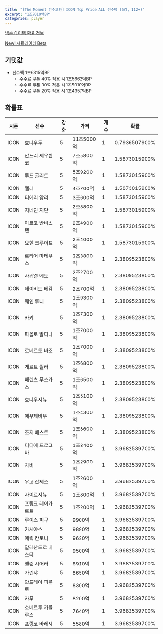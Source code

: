 ```yaml
---
title: "[The Moment 선수교환] ICON Top Price ALL 선수팩 (5강, 112+)"
excerpt: "1조5010억BP"
categories: player
---
```

[넥슨 아이템 확률 정보](http://iteminfo.nexon.com/probability/fco?sn=6723)

[New! 시뮬레이터 Beta](/simulator/6723)
## 기댓값
- 선수팩 1조6315억BP
  - 수수료 쿠폰 40% 적용 시 1조5662억BP
  - 수수료 쿠폰 30% 적용 시 1조5010억BP
  - 수수료 쿠폰 20% 적용 시 1조4357억BP


## 확률표

|시즌|선수|강화|가격|개수|확률|
|---|---|---|---|---|---|
|ICON|호나우두|5|11조5000억|1|0.7936507900%|
|ICON|안드리 셰우첸코|5|7조5800억|1|1.5873015900%|
|ICON|루드 굴리트|5|5조9200억|1|1.5873015900%|
|ICON|펠레|5|4조700억|1|1.5873015900%|
|ICON|티에리 앙리|5|3조600억|1|1.5873015900%|
|ICON|지네딘 지단|5|2조8800억|1|1.5873015900%|
|ICON|마르코 반바스텐|5|2조4900억|1|1.5873015900%|
|ICON|요한 크루이프|5|2조4000억|1|1.5873015900%|
|ICON|로타어 마테우스|5|2조3800억|1|2.3809523800%|
|ICON|사뮈엘 에토|5|2조2700억|1|2.3809523800%|
|ICON|데이비드 베컴|5|2조700억|1|2.3809523800%|
|ICON|웨인 루니|5|1조9300억|1|2.3809523800%|
|ICON|카카|5|1조7300억|1|2.3809523800%|
|ICON|파올로 말디니|5|1조7000억|1|2.3809523800%|
|ICON|로베르토 바조|5|1조7000억|1|2.3809523800%|
|ICON|게르트 뮐러|5|1조6800억|1|2.3809523800%|
|ICON|페렌츠 푸스카스|5|1조6500억|1|2.3809523800%|
|ICON|호나우지뉴|5|1조5100억|1|2.3809523800%|
|ICON|에우제비우|5|1조4300억|1|2.3809523800%|
|ICON|조지 베스트|5|1조3600억|1|2.3809523800%|
|ICON|디디에 드로그바|5|1조3400억|1|3.9682539700%|
|ICON|차비|5|1조2900억|1|3.9682539700%|
|ICON|우고 산체스|5|1조2600억|1|3.9682539700%|
|ICON|자이르지뉴|5|1조800억|1|3.9682539700%|
|ICON|프랑크 레이카르트|5|1조200억|1|3.9682539700%|
|ICON|루이스 피구|5|9900억|1|3.9682539700%|
|ICON|카시야스|5|9890억|1|3.9682539700%|
|ICON|에릭 칸토나|5|9620억|1|3.9682539700%|
|ICON|알레산드로 네스타|5|9500억|1|3.9682539700%|
|ICON|앨런 시어러|5|8910억|1|3.9682539700%|
|ICON|가린샤|5|8650억|1|3.9682539700%|
|ICON|안드레아 피를로|5|8300억|1|3.9682539700%|
|ICON|카푸|5|8200억|1|3.9682539700%|
|ICON|호베르투 카를루스|5|7640억|1|3.9682539700%|
|ICON|프랑코 바레시|5|5580억|1|3.9682539700%|
